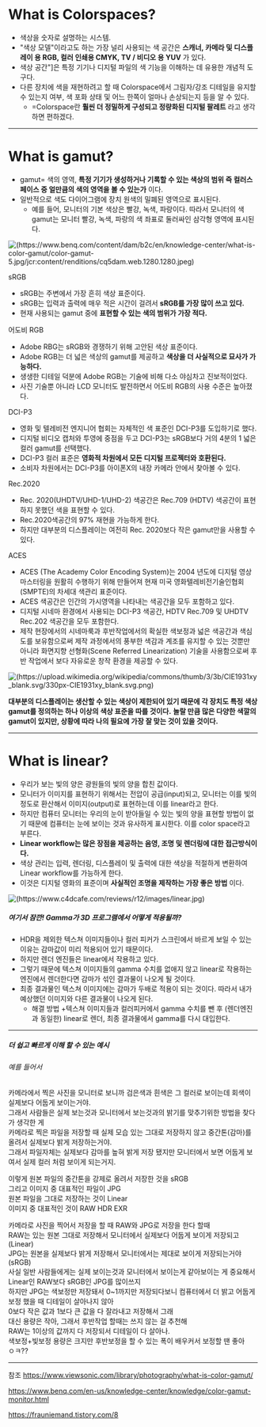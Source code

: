 # What is Colorspaces?

+ 색상을 숫자로 설명하는 시스템. 
+ "색상 모델"이라고도 하는 가장 널리 사용되는 색 공간은 __스캐너, 카메라 및 디스플레이 용 RGB, 컬러 인쇄용 CMYK, TV / 비디오 용 YUV__ 가 있다.
+ 색상 공간"]은 특정 기기나 디지털 파일의 색 기능을 이해하는 데 유용한 개념적 도구다. 
+ 다른 장치에 색을 재현하려고 할 때 Colorspace에서 그림자/강조 디테일을 유지할 수 있는지 여부, 색 포화 상태 및 어느 한쪽이 얼마나 손상되는지 등을 알 수 있다.
  + =Colorspace란 __훨씬 더 정밀하게 구성되고 정량화된 디지털 팔레트__ 라고 생각하면 편하겠다. 

----------------------

# What is gamut?

+ gamut= 색의 영역, __특정 기기가 생성하거나 기록할 수 있는 색상의 범위 즉 컬러스페이스 중 얼만큼의 색의 영역을 볼 수 있는가__ 이다.
+ 일반적으로 색도 다이어그램에 장치 원색의 밀폐된 영역으로 표시된다. 
  + 예를 들어, 모니터의 기본 색상은 빨강, 녹색, 파랑이다. 따라서 모니터의 색 gamut는 모니터 빨강, 녹색, 파랑의 색 좌표로 둘러싸인 삼각형 영역에 표시된다. 

![(https://www.benq.com/content/dam/b2c/en/knowledge-center/what-is-color-gamut/color-gamut-5.jpg/jcr:content/renditions/cq5dam.web.1280.1280.jpeg)](https://www.benq.com/content/dam/b2c/en/knowledge-center/what-is-color-gamut/color-gamut-5.jpg/jcr:content/renditions/cq5dam.web.1280.1280.jpeg)

sRGB
+ sRGB는 주변에서 가장 흔히  색상 표준이다. 
+ sRGB는 입력과 출력에 매우 적은 시간이 걸려서 __sRGB를 가장 많이 쓰고 있다.__
+ 현재 사용되는 gamut 중에 __표현할 수 있는 색의 범위가 가장 적다.__


어도비 RGB
+ Adobe RBG는 sRGB와 경쟁하기 위해 고안된 색상 표준이다. 
+ Adobe RGB는 더 넓은 색상의 gamut를 제공하고 __색상을 더 사실적으로 묘사가 가능하다.__
+ 생생한 디테일 덕분에 Adobe RGB는 기술에 비해 다소 야심차고 진보적이었다. 
+ 사진 기술뿐 아니라 LCD 모니터도 발전하면서 어도비 RGB의 사용 수준은 높아졌다.

DCI-P3
+ 영화 및 텔레비전 엔지니어 협회는 자체적인 색 표준인 DCI-P3를 도입하기로 했다.
+ 디지털 비디오 캡처와 투영에 중점을 두고 DCI-P3는 sRGB보다 거의 4분의 1 넓은 컬러 gamut를 선택했다. 
+ DCI-P3 컬러 표준은 __영화적 차원에서 모든 디지털 프로젝터와 호환된다.__
+ 소비자 차원에서는 DCI-P3를 아이폰X의 내장 카메라 안에서 찾아볼 수 있다.

Rec.2020
+ Rec. 2020(UHDTV/UHD-1/UHD-2) 색공간은 Rec.709 (HDTV) 색공간이 표현하지 못했던 색을 표현할 수 있다.
+ Rec.2020색공간의 97% 재현을 가능하게 한다.
+ 하지만 대부분의 디스플레이는 여전히 Rec. 2020보다 작은 gamut만을 사용할 수 있다.

ACES
+ ACES (The Academy Color Encoding System)는 2004 년도에 디지털 영상 마스터링을 원활히 수행하기 위해 만들어져 현재 미국 영화텔레비전기술인협회(SMPTE)의 차세대 색관리 표준이다.
+ ACES 색공간은 인간의 가시영역을 나타내는 색공간을 모두 포함하고 있다. 
+ 디지털 시네마 환경에서 사용되는 DCI-P3 색공간, HDTV Rec.709 및 UHDTV Rec.202 색공간을 모두 포함한다.
+ 제작 현장에서의 시네마룩과 후반작업에서의 확실한 색보정과 넓은 색공간과 색심도를 보유함으로써 제작 과정에서의 풍부한 색감과 계조를 유지할 수 있는 것뿐만 아니라 화면지향 선형화(Scene Referred Linearization) 기술을 사용함으로써 후반 작업에서 보다 자유로운 창작 환경을 제공할 수 있다.

![(https://upload.wikimedia.org/wikipedia/commons/thumb/3/3b/CIE1931xy_blank.svg/330px-CIE1931xy_blank.svg.png)](https://upload.wikimedia.org/wikipedia/commons/thumb/3/3b/CIE1931xy_blank.svg/330px-CIE1931xy_blank.svg.png)


__대부분의 디스플레이는 생산할 수 있는 색상이 제한되어 있기 때문에 각 장치도 특정 색상 gamut를 정의하는 하나 이상의 색상 표준을 따를 것이다.__
__놀랄 만큼 많은 다양한 색깔의  gamut이 있지만, 상황에 따라 나의 필요에 가장 잘 맞는 것이 있을 것이다.__

-------------------------

# What is linear?

+ 우리가 보는 빛의 양은 광원들의 빛의 양을 합친 값이다. 
+ 모니터가 이미지를 표현하기 위해서는 전압이 공급(input)되고, 모니터는 이를 빛의 정도로 환산해서 이미지(output)로 표현하는데 이를 linear라고 한다.
+ 하지만 컴퓨터 모니터는 우리의 눈이 받아들일 수 있는 빛의 양을 표현할 방법이 없기 때문에 컴퓨터는 눈에 보이는 것과 유사하게 표시한다. 이를 color space라고 부른다.
+ __Linear workflow는 많은 장점을 제공하는 음영, 조명 및 렌더링에 대한 접근방식이다.__
+ 색상 관리는 입력, 렌더링, 디스플레이 및 출력에 대한 색상을 적절하게 변환하여 Linear workflow를 가능하게 한다.
+ 이것은 디지털 영화의 표준이며 __사실적인 조명을 제작하는 가장 좋은 방법__ 이다.

![(https://www.c4dcafe.com/reviews/r12/images/linear.jpg)](https://www.c4dcafe.com/reviews/r12/images/linear.jpg)


##### 여기서 잠깐! Gamma가 3D 프로그램에서 어떻게 적용될까?
 
+ HDR을 제외한 텍스쳐 이미지들이나 컬러 피커가 스크린에서 바르게 보일 수 있는 이유는 감마값이 미리 적용되어 있기 때문이다. 
+ 하지만 렌더 엔진들은 linear에서 작용하고 있다. 
+ 그렇기 때문에 텍스쳐 이미지들의 gamma 수치를 없애지 않고 linear로 작용하는 엔진에서 렌더한다면 감마가 섞인 결과물이 나오게 될 것이다. 
+ 최종 결과물인 텍스쳐 이미지에는 감마가 두배로 적용이 되는 것이다. 따라서 내가 예상했던 이미지와 다른 결과물이 나오게 된다.
  + 해결 방법
    +텍스쳐 이미지들과 컬러피커에서 gamma 수치를 뺀 후 (렌더엔진과 동일한) linear로 렌더, 최종 결과물에서 gamma를 다시 대입한다.
  
-------------------------- 
 
##### *더 쉽고 빠르게 이해 할 수 있는 예시*
 
###### 예를 들어서
카메라에서 찍은 사진을 모니터로 보니까 검은색과 흰색은 그 컬러로 보이는데 회색이 실제보다 어둡게 보이는거야.<br/>
그래서 사람들은 실제 보는것과 모니터에서 보는것과의 밝기를 맞추기위한 방법을 찾다가 생각한 게    
카메라로 찍은 파일을 저장할 때 실제 모습 있는 그대로 저장하지 않고  중간톤(감마)를 올려서 실제보다 밝게 저장하는거야.<br />
그래서 파일자체는 실제보다 감마를 높혀 밝게 저장 됐지만 모니터에서 보면 어둡게 보여서 실제 컬러 처럼 보이게 되는거지.<br />

이렇게 원본 파일의 중간톤을 강제로 올려서 저장한 것을 sRGB<br />
그리고 이미지 중 대표적인 파일이 JPG<br />
원본 파일을 그대로 저장하는 것이 Linear<br />
이미지 중 대표적인 것이 RAW HDR EXR<br />

카메라로 사진을 찍어서 저장을 할 때 RAW와 JPG로 저장을 한다 할때<br />
RAW는 있는 원본 그대로 저장해서 모니터에서 실제보다 어둡게 보이게 저장되고(Linear)<br />
JPG는 원본을 실제보다 밝게 저장해서 모니터에서는 제대로 보이게 저장되는거야(sRGB)<br />
사실 일반 사람들에게는 실제 보이는것과 모니터에서 보이는게 같아보이는 게 중요해서 Linear인 RAW보다 sRGB인 JPG를 많이쓰지<br />
하지만 JPG는 색보정만 저장돼서 0~1까지만 저장되다보니 컴퓨터에서 더 밝고 어둡게 보정 했을 때 디테일이 살아나지 않아<br />
0보다 작은 값과 1보다 큰 값을 다 잘라내고 저장해서 그래<br />
대신 용량은 작아, 그래서 후반작업 할때는 쓰지 않는 걸 추천해<br />
RAW는 1이상의 값까지 다 저장되서 디테일이 다 살아나.<br />
색보정+빛보정 용량은 크지만 후반보정을 할 수 있는 폭이 배우커서 보정할 땐 좋아<br /> 
ㅇㅋ??




--------------------------------

참조
https://www.viewsonic.com/library/photography/what-is-color-gamut/

https://www.benq.com/en-us/knowledge-center/knowledge/color-gamut-monitor.html

https://frauniemand.tistory.com/8
